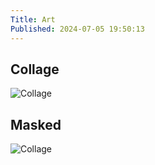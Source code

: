 ```yaml
---
Title: Art
Published: 2024-07-05 19:50:13
---
```

## Collage
![Collage](https://static.lifeofpablo.com/media/images/art/collage.jpg)

## Masked
![Collage](https://static.lifeofpablo.com/media/images/art/masked.png)
